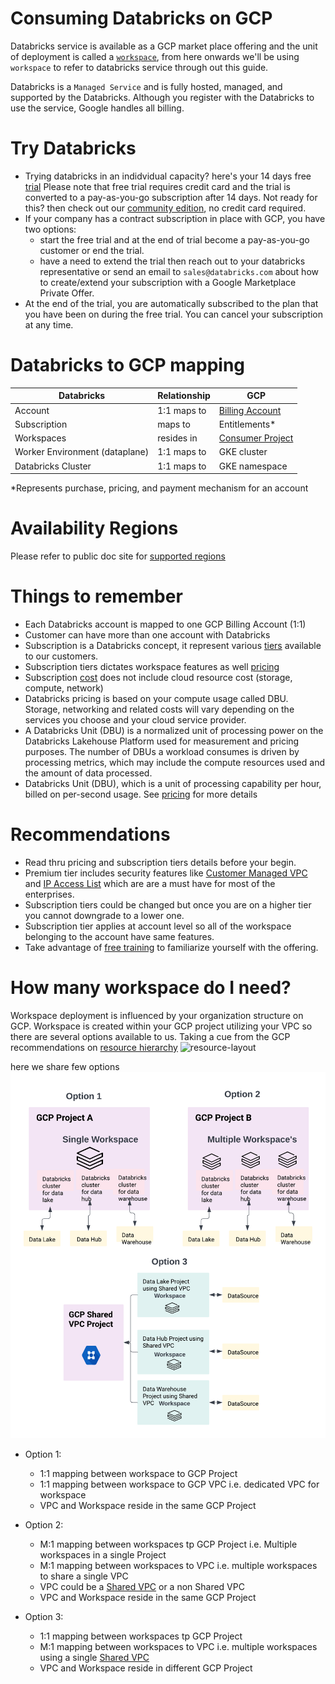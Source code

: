 # Consuming Databricks on GCP
Databricks service is available as a GCP market place offering and the unit of deployment is called a [`workspace`](https://docs.gcp.databricks.com/getting-started/concepts.html#workspace), from here onwards we'll be using `workspace` to refer to databricks service through out this guide.

Databricks is a `Managed Service` and is fully hosted, managed, and supported by the Databricks. Although you register with the Databricks to use the service, Google handles all billing.

# Try Databricks
* Trying databricks in an indidvidual capacity? here's your 14 days free [trial](https://docs.gcp.databricks.com/getting-started/try-databricks-gcp.html) Please note that free trial requires credit card and the trial is converted to a pay-as-you-go subscription after 14 days. Not ready for this? then check out our [community edition](https://community.cloud.databricks.com/login.html), no credit card required.
* If your company has a contract subscription in place with GCP, you have two options:
  *  start the free trial and at the end of trial become a pay-as-you-go customer or end the trial.
  *  have a need to extend the trial then reach out to your databricks representative or send an email to `sales@databricks.com` about how to create/extend your subscription with a Google Marketplace Private Offer.
*  At the end of the trial, you are automatically subscribed to the plan that you have been on during the free trial. You can cancel your subscription at any time.

# Databricks to GCP mapping

| Databricks  | Relationship  | GCP  |
|---|---|---|
| Account  |  1:1 maps to | [Billing Account](https://cloud.google.com/billing/docs/concepts#overview)  |
| Subscription | maps to | Entitlements* |
| Workspaces | resides in | [Consumer Project](https://cloud.google.com/resource-manager/docs/creating-managing-projects) |
| Worker Environment (dataplane) | 1:1 maps to | GKE cluster |
| Databricks Cluster | 1:1 maps to | GKE namespace |
*Represents purchase, pricing, and payment mechanism for an account

# Availability Regions

Please refer to public doc site for [supported regions](https://docs.gcp.databricks.com/administration-guide/cloud-configurations/gcp/regions.html)

# Things to remember

* Each Databricks account is mapped to one GCP Billing Account (1:1)
* Customer can have more than one account with Databricks
* Subscription is a Databricks concept, it represent various [tiers](https://databricks.com/product/gcp-pricing) available to our customers.
* Subscription tiers dictates workspace features as well [pricing](https://databricks.com/product/gcp-pricing/instance-types)
* Subscription [cost](https://databricks.com/product/pricing) does not include cloud resource cost (storage, compute, network)
* Databricks pricing is based on your compute usage called DBU. Storage, networking and related costs will vary depending on the services you choose and your cloud service provider.
* A Databricks Unit (DBU) is a normalized unit of processing power on the Databricks Lakehouse Platform used for measurement and pricing purposes. The number of DBUs a workload consumes is driven by processing metrics, which may include the compute resources used and the amount of data processed.
* Databricks Unit (DBU), which is a unit of processing capability per hour, billed on per-second usage. See [pricing](https://databricks.com/product/gcp-pricing) for more details

# Recommendations

* Read thru pricing and subscription tiers details before your begin.
* Premium tier includes security features like [Customer Managed VPC](https://docs.gcp.databricks.com/administration-guide/cloud-configurations/gcp/customer-managed-vpc.html) and [IP Access List](https://docs.gcp.databricks.com/security/network/ip-access-list.html) which are are a must have for most of the enterprises.
* Subscription tiers could be changed but once you are on a higher tier you cannot downgrade to a lower one.
* Subscription tier applies at account level so all of the workspace belonging to the account have same features.
* Take advantage of [free training](https://docs.gcp.databricks.com/getting-started/free-training.html) to familiarize yourself with the offering.

# How many workspace do I need?

Workspace deployment is influenced by your organization structure on GCP. Workspace is created within your GCP project utilizing your VPC so there are several options available to us. Taking a cue from the GCP recommendations on [resource hierarchy](https://cloud.google.com/resource-manager/docs/cloud-platform-resource-hierarchy)
![resource-layout](https://cloud.google.com/resource-manager/img/cloud-hierarchy.svg)

here we share few options
![deployment-patterns](./images/GCP-Databricks%20Workspace-Deployment%20Patterns.png)

* Option 1:
  * 1:1 mapping between workspace to GCP Project
  * 1:1 mapping between workspace to GCP VPC i.e. dedicated VPC for workspace
  * VPC and Workspace reside in the same GCP Project

* Option 2:
  * M:1 mapping between workspaces tp GCP Project i.e. Multiple workspaces in a single Project
  * M:1 mapping between workspaces to VPC i.e. multiple workspaces to share a single VPC
  * VPC could be a [Shared VPC](https://cloud.google.com/vpc/docs/shared-vpc) or a non Shared VPC
  * VPC and Workspace reside in the same GCP Project

* Option 3:
  * 1:1 mapping between workspaces tp GCP Project
  * M:1 mapping between workspaces to VPC i.e. multiple workspaces using a single [Shared VPC](https://cloud.google.com/vpc/docs/shared-vpc)
  * VPC and Workspace reside in different GCP Project
